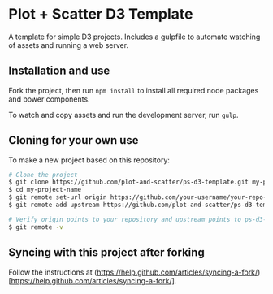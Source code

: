 # Plot + Scatter D3 Template

A template for simple D3 projects. Includes a gulpfile to automate watching of assets and running a web server.

## Installation and use

Fork the project, then run `npm install` to install all required node packages and bower components.

To watch and copy assets and run the development server, run `gulp`.

## Cloning for your own use

To make a new project based on this repository:

```sh
# Clone the project
$ git clone https://github.com/plot-and-scatter/ps-d3-template.git my-project-name
$ cd my-project-name
$ git remote set-url origin https://github.com/your-username/your-repo-name.git
$ git remote add upstream https://github.com/plot-and-scatter/ps-d3-template.git

# Verify origin points to your repository and upstream points to ps-d3-template
$ git remote -v
```

## Syncing with this project after forking

Follow the instructions at (https://help.github.com/articles/syncing-a-fork/)[https://help.github.com/articles/syncing-a-fork/].